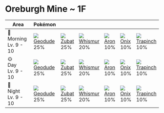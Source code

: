 # Oreburgh Mine ~ 1F
Area                       | Pokémon                      | &nbsp;                     | &nbsp;                       | &nbsp;                    | &nbsp;                    | &nbsp;
---                        | ---                          | ---                        | ---                          | ---                       | ---                       | ---
🌅<br>Morning<br>Lv. 9 - 10 | ![][074]<br>[Geodude]<br>25% | ![][041]<br>[Zubat]<br>25% | ![][293]<br>[Whismur]<br>20% | ![][304]<br>[Aron]<br>10% | ![][095]<br>[Onix]<br>10% | ![][328]<br>[Trapinch]<br>10%
🌞<br>Day<br>Lv. 9 - 10     | ![][074]<br>[Geodude]<br>25% | ![][041]<br>[Zubat]<br>25% | ![][293]<br>[Whismur]<br>20% | ![][304]<br>[Aron]<br>10% | ![][095]<br>[Onix]<br>10% | ![][328]<br>[Trapinch]<br>10%
🌙<br>Night<br>Lv. 9 - 10   | ![][074]<br>[Geodude]<br>25% | ![][041]<br>[Zubat]<br>25% | ![][293]<br>[Whismur]<br>20% | ![][304]<br>[Aron]<br>10% | ![][095]<br>[Onix]<br>10% | ![][328]<br>[Trapinch]<br>10%

[Zubat]: ../../pokemon_changes/041/
[Geodude]: ../../pokemon_changes/074/
[Onix]: ../../pokemon_changes/095/
[Whismur]: ../../pokemon_changes/293/
[Aron]: ../../pokemon_changes/304/
[Trapinch]: ../../pokemon_changes/328/
[041]: ../img/pokemon/041.png
[074]: ../img/pokemon/074.png
[095]: ../img/pokemon/095.png
[293]: ../img/pokemon/293.png
[304]: ../img/pokemon/304.png
[328]: ../img/pokemon/328.png
